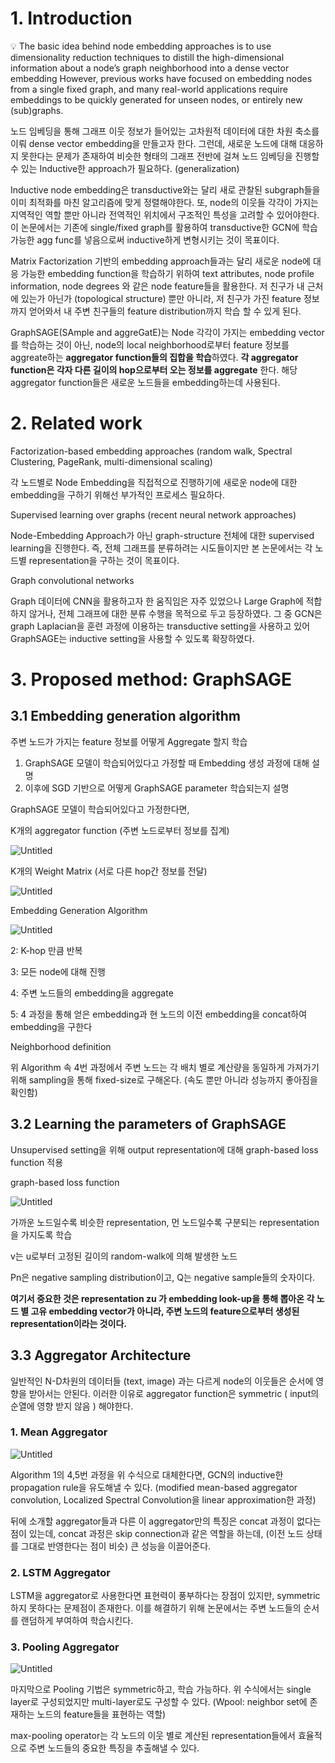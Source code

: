 # 1. Introduction

<aside>
💡 The basic idea behind node embedding approaches is to use dimensionality reduction techniques to distill the high-dimensional information about a node’s graph neighborhood into a dense vector embedding However, previous works have focused on embedding nodes from a single fixed graph, and many real-world applications require embeddings to be quickly generated for unseen nodes, or entirely new (sub)graphs.

</aside>

노드 임베딩을 통해 그래프 이웃 정보가 들어있는 고차원적 데이터에 대한 차원 축소를 이뤄 dense vector embedding을 만들고자 한다. 그런데, 새로운 노드에 대해 대응하지 못한다는 문제가 존재하여 비슷한 형태의 그래프 전반에 걸쳐 노드 임베딩을 진행할 수 있는 Inductive한 approach가 필요하다. (generalization)

Inductive node embedding은 transductive와는 달리 새로 관찰된 subgraph들을 이미 최적화를 마친 알고리즘에 맞게 정렬해야한다. 또,  node의 이웃들 각각이 가지는 지역적인 역할 뿐만 아니라 전역적인 위치에서 구조적인 특성을 고려할 수 있어야한다. 이 논문에서는 기존에 single/fixed graph를 활용하여 transductive한 GCN에 학습 가능한 agg func를 넣음으로써 inductive하게 변형시키는 것이 목표이다.

Matrix Factorization 기반의 embedding approach들과는 달리 새로운 node에 대응 가능한 embedding function을 학습하기 위하여 text attributes, node profile information, node degrees 와 같은 node feature들을 활용한다. 저 친구가 내 근처에 있는가 아닌가 (topological structure) 뿐만 아니라, 저 친구가 가진 feature 정보까지 얻어와서 내 주변 친구들의 feature distribution까지 학습 할 수 있게 된다.

GraphSAGE(SAmple and aggreGatE)는 Node 각각이 가지는 embedding vector를 학습하는 것이 아닌, node의 local neighborhood로부터 feature 정보를 aggreate하는 **aggregator function들의 집합을 학습**하였다. **각 aggregator function은 각자 다른 길이의 hop으로부터 오는 정보를 aggregate** 한다. 해당 aggregator function들은 새로운 노드들을 embedding하는데 사용된다.

# 2. Related work

Factorization-based embedding approaches (random walk, Spectral Clustering, PageRank, multi-dimensional scaling)

각 노드별로 Node Embedding을 직접적으로 진행하기에 새로운 node에 대한 embedding을 구하기 위해선 부가적인 프로세스 필요하다.

Supervised learning over graphs (recent neural network approaches)

Node-Embedding Approach가 아닌 graph-structure 전체에 대한 supervised learning을 진행한다. 즉, 전체 그래프를 분류하려는 시도들이지만 본 논문에서는 각 노드별 representation을 구하는 것이 목표이다.

Graph convolutional networks

Graph 데이터에 CNN을 활용하고자 한 움직임은 자주 있었으나 Large Graph에 적합하지 않거나, 전체 그래프에 대한 분류 수행을 목적으로 두고 등장하였다. 그 중 GCN은 graph Laplacian을 훈련 과정에 이용하는 transductive setting을 사용하고 있어 GraphSAGE는 inductive setting을 사용할 수 있도록 확장하였다.

# 3. Proposed method: GraphSAGE

## 3.1 Embedding generation algorithm

주변 노드가 가지는 feature 정보를 어떻게 Aggregate 할지 학습

1. GraphSAGE 모델이 학습되어있다고 가정할 때 Embedding 생성 과정에 대해 설명
2. 이후에 SGD 기반으로 어떻게 GraphSAGE  parameter 학습되는지 설명

GraphSAGE 모델이 학습되어있다고 가정한다면, 

K개의 aggregator function (주변 노드로부터 정보를 집계)

![Untitled](https://prod-files-secure.s3.us-west-2.amazonaws.com/5ff7e13f-04e3-4ace-95d7-b1d964b10c87/9e7420f9-4db1-4de8-a963-acf2c97ccf11/Untitled.png)

K개의 Weight Matrix (서로 다른 hop간 정보를 전달)

![Untitled](https://prod-files-secure.s3.us-west-2.amazonaws.com/5ff7e13f-04e3-4ace-95d7-b1d964b10c87/eb7172c6-9aeb-4477-96d8-26e53e2d3e54/Untitled.png)

Embedding Generation Algorithm

![Untitled](https://prod-files-secure.s3.us-west-2.amazonaws.com/5ff7e13f-04e3-4ace-95d7-b1d964b10c87/fed02564-18ef-4798-83c0-ae6edeb14163/Untitled.png)

2: K-hop 만큼 반복

3: 모든 node에 대해 진행

4: 주변 노드들의 embedding을 aggregate

5: 4 과정을 통해 얻은 embedding과 현 노드의 이전 embedding을 concat하여 embedding을 구한다

Neighborhood definition

위 Algorithm 속 4번 과정에서 주변 노드는 각 배치 별로 계산량을 동일하게 가져가기 위해 sampling을 통해 fixed-size로 구해온다. (속도 뿐만 아니라 성능까지 좋아짐을 확인함)

## 3.2 Learning the parameters of GraphSAGE

Unsupervised setting을 위해 output representation에 대해 graph-based loss function 적용

graph-based loss function

![Untitled](https://prod-files-secure.s3.us-west-2.amazonaws.com/5ff7e13f-04e3-4ace-95d7-b1d964b10c87/5ee2d52b-915f-4066-a4bf-d2e7df9123c6/Untitled.png)

가까운 노드일수록 비슷한 representation, 먼 노드일수록 구분되는 representation을 가지도록 학습

v는 u로부터 고정된 길이의 random-walk에 의해 발생한 노드

Pn은 negative sampling distribution이고, Q는 negative sample들의 숫자이다.

**여기서 중요한 것은 representation zu 가 embedding look-up을 통해 뽑아온 각 노드 별 고유 embedding vector가 아니라, 주변 노드의 feature으로부터 생성된 representation이라는 것이다.**

## 3.3 Aggregator Architecture

일반적인 N-D차원의 데이터들 (text, image) 과는 다르게 node의 이웃들은 순서에 영향을 받아서는 안된다. 이러한 이유로 aggregator function은 symmetric ( input의 순열에 영향 받지 않음 ) 해야한다. 

### 1. Mean Aggregator

![Untitled](https://prod-files-secure.s3.us-west-2.amazonaws.com/5ff7e13f-04e3-4ace-95d7-b1d964b10c87/01899ee3-f1c8-4e1f-977a-359a2984a439/Untitled.png)

Algorithm 1의 4,5번 과정을 위 수식으로 대체한다면, GCN의 inductive한 propagation rule을 유도해낼 수 있다. (modified mean-based aggregator convolution, Localized Spectral Convolution을 linear approximation한 과정)

뒤에 소개할 aggregator들과 다른 이 aggregator만의 특징은 concat 과정이 없다는 점이 있는데, concat 과정은 skip connection과 같은 역할을 하는데, (이전 노드 상태를 그대로 반영한다는 점이 비슷) 큰 성능을 이끌어준다.

### 2. LSTM Aggregator

LSTM을 aggregator로 사용한다면 표현력이 풍부하다는 장점이 있지만, symmetric하지 못하다는 문제점이 존재한다. 이를 해결하기 위해 논문에서는 주변 노드들의 순서를 랜덤하게 부여하여 학습시킨다.

### 3. Pooling Aggregator

![Untitled](https://prod-files-secure.s3.us-west-2.amazonaws.com/5ff7e13f-04e3-4ace-95d7-b1d964b10c87/36d05f59-34d3-4951-b3f0-07fde93b1dd2/Untitled.png)

마지막으로 Pooling 기법은 symmetric하고, 학습 가능하다. 위 수식에서는 single layer로 구성되었지만 multi-layer로도 구성할 수 있다. (Wpool: neighbor set에 존재하는 노드의 feature들을 표현하는 역할)

max-pooling operator는 각 노드의 이웃 별로 계산된 representation들에서 효율적으로 주변 노드들의 중요한 특징을 추출해낼 수 있다.